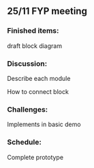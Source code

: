 ## 25/11 FYP meeting

### Finished items:
draft block diagram

### Discussion:
Describe each module

How to connect block

### Challenges:
Implements in basic demo

### Schedule:
Complete prototype

